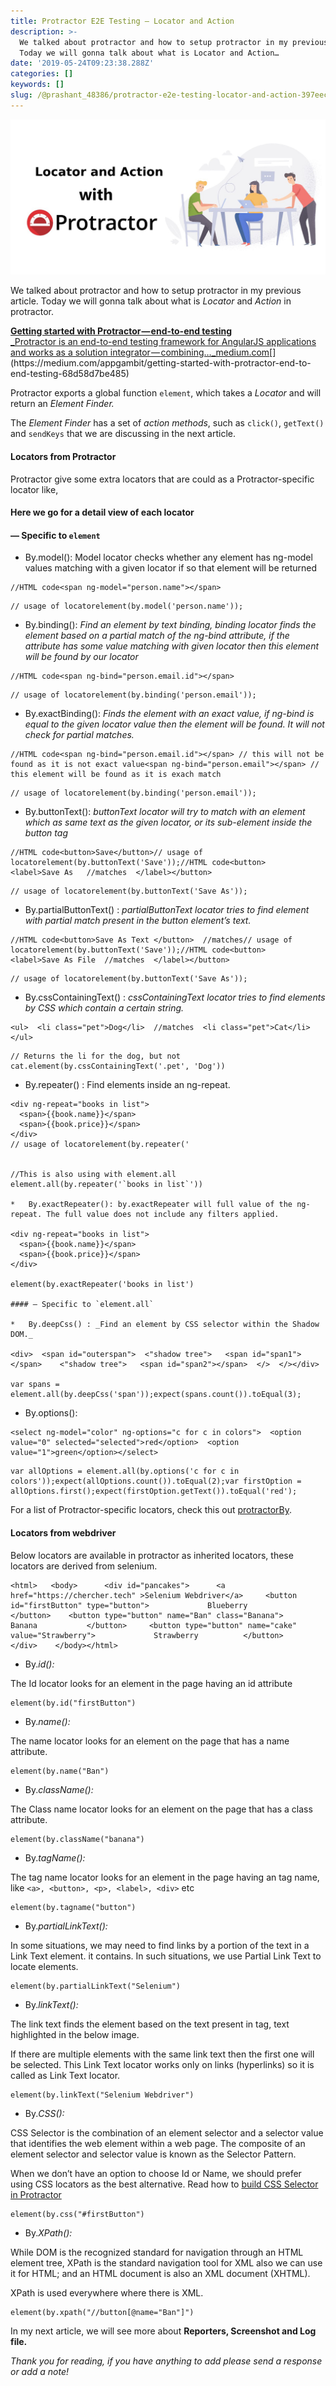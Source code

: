 ```yaml
---
title: Protractor E2E Testing — Locator and Action
description: >-
  We talked about protractor and how to setup protractor in my previous article.
  Today we will gonna talk about what is Locator and Action…
date: '2019-05-24T09:23:38.288Z'
categories: []
keywords: []
slug: /@prashant_48386/protractor-e2e-testing-locator-and-action-397eecd83eb1
---
```


![](../img/1__uB____GnAp__r7sKTC7WvZ0Jg.png)

We talked about protractor and how to setup protractor in my previous article. Today we will gonna talk about what is _Locator_ and _Action_ in protractor.

[**Getting started with Protractor — end-to-end testing**  
_Protractor is an end-to-end testing framework for AngularJS applications and works as a solution integrator — combining…_medium.com](https://medium.com/appgambit/getting-started-with-protractor-end-to-end-testing-68d58d7be485 "https://medium.com/appgambit/getting-started-with-protractor-end-to-end-testing-68d58d7be485")[](https://medium.com/appgambit/getting-started-with-protractor-end-to-end-testing-68d58d7be485)

Protractor exports a global function `element`, which takes a _Locator_ and will return an _Element Finder._

The _Element Finder_ has a set of _action methods_, such as `click()`, `getText()` and `sendKeys` that we are discussing in the next article.

#### Locators from Protractor

Protractor give some extra locators that are could as a Protractor-specific locator like,

#### Here we go for a detail view of each locator

#### — Specific to `element`

*   By.model(): Model locator checks whether any element has ng-model values matching with a given locator if so that element will be returned

```
//HTML code<span ng-model="person.name"></span>
```

```
// usage of locatorelement(by.model('person.name'));
```

*   By.binding(): _Find an element by text binding, binding locator finds the element based on a partial match of the ng-bind attribute, if the attribute has some value matching with given locator then this element will be found by our locator_

```
//HTML code<span ng-bind="person.email.id"></span>
```

```
// usage of locatorelement(by.binding('person.email'));
```

*   By.exactBinding(): _Finds the element with an exact value, if ng-bind is equal to the given locator value then the element will be found. It will not check for partial matches._

```
//HTML code<span ng-bind="person.email.id"></span> // this will not be found as it is not exact value<span ng-bind="person.email"></span> // this element will be found as it is exach match
```

```
// usage of locatorelement(by.binding('person.email'));
```

*   By.buttonText(): _buttonText locator will try to match with an element which as same text as the given locator, or its sub-element inside the button tag_

```
//HTML code<button>Save</button>// usage of locatorelement(by.buttonText('Save'));//HTML code<button>	<label>Save As   //matches	</label></button>
```

```
// usage of locatorelement(by.buttonText('Save As'));
```

*   By.partialButtonText() : _partialButtonText locator tries to find element with partial match present in the button element’s text._

```
//HTML code<button>Save As Text </button>  //matches// usage of locatorelement(by.buttonText('Save'));//HTML code<button>	<label>Save As File  //matches	</label></button>
```

```
// usage of locatorelement(by.buttonText('Save As'));
```

*   By.cssContainingText() : _cssContainingText locator tries to find elements by CSS which contain a certain string._

```
<ul>  <li class="pet">Dog</li>  //matches  <li class="pet">Cat</li></ul>
```

```
// Returns the li for the dog, but not cat.element(by.cssContainingText('.pet', 'Dog'))
```

*   By.repeater() : Find elements inside an ng-repeat.

```
<div ng-repeat="books in list">  
  <span>{{book.name}}</span>  
  <span>{{book.price}}</span>  
</div>
// usage of locatorelement(by.repeater('


//This is also using with element.all  
element.all(by.repeater('`books in list`'))

*   By.exactRepeater(): by.exactRepeater will full value of the ng-repeat. The full value does not include any filters applied.

<div ng-repeat="books in list">  
  <span>{{book.name}}</span>  
  <span>{{book.price}}</span>  
</div>

element(by.exactRepeater('books in list')

#### — Specific to `element.all`

*   By.deepCss() : _Find an element by CSS selector within the Shadow DOM._

<div>  <span id="outerspan">  <"shadow tree">	<span id="span1"></span>	<"shadow tree">	  <span id="span2"></span>	</>  </></div>

var spans = element.all(by.deepCss('span'));expect(spans.count()).toEqual(3);
```

*   By.options():

```
<select ng-model="color" ng-options="c for c in colors">  <option value="0" selected="selected">red</option>  <option value="1">green</option></select>
```

```
var allOptions = element.all(by.options('c for c in colors'));expect(allOptions.count()).toEqual(2);var firstOption = allOptions.first();expect(firstOption.getText()).toEqual('red');
```

For a list of Protractor-specific locators, check this out [protractorBy](https://www.protractortest.org/#/api?view=ProtractorBy).

#### Locators from webdriver

Below locators are available in protractor as inherited locators, these locators are derived from selenium.

```
<html>   <body>      <div id="pancakes">	  <a href="https://chercher.tech" >Selenium Webdriver</a>	  <button id="firstButton" type="button">             Blueberry          </button>	  <button type="button" name="Ban" class="Banana">             Banana           </button>	  <button type="button" name="cake" value="Strawberry">             Strawberry          </button>       </div>    </body></html>
```

*   By._id():_

The Id locator looks for an element in the page having an id attribute

```
element(by.id("firstButton")
```

*   By._name():_

The name locator looks for an element on the page that has a name attribute.

```
element(by.name("Ban")
```

*   By._className():_

The Class name locator looks for an element on the page that has a class attribute.

```
element(by.className("banana")
```

*   By._tagName():_

The tag name locator looks for an element in the page having an tag name, like `<a>, <button>, <p>, <label>, <div>` etc

```
element(by.tagname("button")
```

*   By._partialLinkText():_

In some situations, we may need to find links by a portion of the text in a Link Text element. it contains. In such situations, we use Partial Link Text to locate elements.

```
element(by.partialLinkText("Selenium")
```

*   By._linkText():_

The link text finds the element based on the text present in tag, text highlighted in the below image.

If there are multiple elements with the same link text then the first one will be selected. This Link Text locator works only on links (hyperlinks) so it is called as Link Text locator.

```
element(by.linkText("Selenium Webdriver")
```

*   By._CSS():_

CSS Selector is the combination of an element selector and a selector value that identifies the web element within a web page. The composite of an element selector and selector value is known as the Selector Pattern.

When we don’t have an option to choose Id or Name, we should prefer using CSS locators as the best alternative. Read how to [build CSS Selector in Protractor](https://chercher.tech/protractor/css-selector-protractor "css selector in selenium")

```
element(by.css("#firstButton")
```

*   By._XPath():_

While DOM is the recognized standard for navigation through an HTML element tree, XPath is the standard navigation tool for XML also we can use it for HTML; and an HTML document is also an XML document (XHTML).

XPath is used everywhere where there is XML.

```
element(by.xpath("//button[@name="Ban"]")
```

In my next article, we will see more about **Reporters, Screenshot and Log file.**

_Thank you for reading, if you have anything to add please send a response or add a note!_